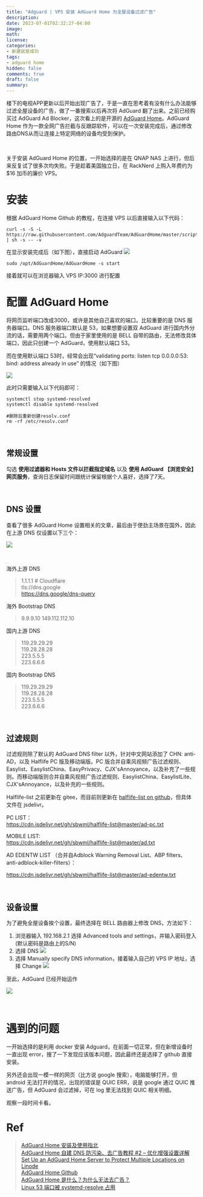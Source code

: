 ```yaml
---
title: "Adguard | VPS 安装 AdGuard Home 为全屋设备过滤广告"
description: 
date: 2023-07-01T02:32:27-04:00
image: 
math:
license: 
categories:
- 新建就是成功
tags:
- adguard home
hidden: false
comments: true
draft: false
summary:
---
```


楼下的电视APP更新以后开始出现广告了，于是一直在思考着有没有什么办法能够过滤全屋设备的广告，做了一番搜索以后再次将 AdGuard 翻了出来。之前已经购买过 AdGuard Ad Blocker，这次看上的是开源的 [AdGuard Home](https://adguard.com/en/adguard-home/overview.html)。AdGuard Home 作为一款全网广告拦截与反跟踪软件，可以在一次安装完成后，通过修改路由DNS从而让连接上特定网络的设备均受到保护。

</br>

关于安装 AdGuard Home 的位置，一开始选择的是在 QNAP NAS 上进行，但后来反复试了很多次均失败。于是趁着美国独立日，在 RackNerd 上购入年费约为 $16 加币的廉价 VPS。

# 安装

根据 AdGuard Home Github 的教程，在连接 VPS 以后直接输入以下代码：

```
curl -s -S -L https://raw.githubusercontent.com/AdguardTeam/AdGuardHome/master/scripts/install.sh | sh -s -- -v

```

在显示安装完成后（如下图），直接启动 AdGuard 
![](https://raw.githubusercontent.com/Gilgamel/img-host/main/hugo/2023/20230702004621.png)

```
sudo /opt/AdGuardHome/AdGuardHome -s start
```

接着就可以在浏览器输入 VPS IP:3000 进行配置

# 配置 AdGuard Home

将网页监听端口改成3000，或许是其他自己喜欢的端口。比较重要的是 DNS 服务器端口。DNS 服务器端口默认是 53，如果想要设置双 AdGuard 进行国内外分流的话，需要用两个端口。但由于家里使用的是 BELL 自带的路由，无法修改具体端口，因此只创建一个 AdGuard，使用默认端口 53。

而在使用默认端口 53时，经常会出现“validating ports: listen tcp 0.0.0.0:53: bind: address already in use” 的情况（如下图）

![](https://raw.githubusercontent.com/Gilgamel/img-host/main/hugo/2023/20230702004938.png)

此时只需要输入以下代码即可：

```
systemctl stop systemd-resolved  
systemctl disable systemd-resolved  

#删除后重新创建resolv.conf
rm -rf /etc/resolv.conf
```

</br>

## 常规设置

勾选 **使用过滤器和 Hosts 文件以拦截指定域名** 以及 **使用 AdGuard 【浏览安全】网页服务**，查询日志保留时间跟统计保留根据个人喜好，选择了7天。

</br>

## DNS 设置

查看了很多 AdGuard Home 设置相关的文章，最后由于使劲主场景在国外，因此在上游 DNS 仅设置以下三个：

![](https://raw.githubusercontent.com/Gilgamel/img-host/main/hugo/2023/20230701231409.png)

</br>

海外上游 DNS
> 1.1.1.1 # Cloudflare  
> tls://dns.google  
> https://dns.google/dns-query  

海外 Bootstrap DNS
> 9.9.9.10
> 149.112.112.10

国内上游 DNS  
> 119.29.29.29  
> 119.28.28.28  
> 223.5.5.5  
> 223.6.6.6

国内 Bootstrap DNS
> 119.29.29.29  
> 119.28.28.28  
> 223.5.5.5  
> 223.6.6.6


</br>

## 过滤规则

过滤规则除了默认的 AdGuard DNS filter 以外，针对中文网站添加了 CHN: anti-AD，以及 Halflife PC 版及移动端版。PC 版合并自乘风视频广告过滤规则、Easylist、EasylistChina、EasyPrivacy、CJX'sAnnoyance，以及补充了一些规则。而移动端版则合并自乘风视频广告过滤规则、EasylistChina、EasylistLite、CJX'sAnnoyance，以及补充的一些规则。

Halflife-list 之前更新在 gitee，而目前则更新在 [halflife-list on github](https://github.com/sbwml/halflife-list)，但具体文件在 jsdelivr。


PC LIST：  
https://cdn.jsdelivr.net/gh/sbwml/halflife-list@master/ad-pc.txt

MOBILE LIST:  
https://cdn.jsdelivr.net/gh/sbwml/halflife-list@master/ad.txt

AD EDENTW LIST （合并自Adblock Warning Removal List、ABP filters、anti-adblock-killer-filters）：

https://cdn.jsdelivr.net/gh/sbwml/halflife-list@master/ad-edentw.txt

</br>

## 设备设置

为了避免全屋设备挨个设置，最终选择在 BELL 路由器上修改 DNS，方法如下：

1. 浏览器输入 192.168.2.1 选择 Advanced tools and settings，并输入密码登入 (默认密码是路由上的S/N)
2. 选择 DNS
![](https://raw.githubusercontent.com/Gilgamel/img-host/main/hugo/2023/20230701231004.png)
3. 选择 Manually specify DNS information，接着输入自己的 VPS IP 地址，选择 Change
![](https://raw.githubusercontent.com/Gilgamel/img-host/main/hugo/2023/20230701231039.png)


至此，AdGuard 已经开始运作

![](https://raw.githubusercontent.com/Gilgamel/img-host/main/hugo/2023/20230702011200.png)

</br>

# 遇到的问题

一开始选择的是利用 docker 安装 Adguard，在前面一切正常，但在新增设备时一直出现 error，搜了一下发现应该版本问题，因此最终还是选择了 github 直接安装。

另外还会出现一模一样的网页（比方说 google 搜索），电脑能够打开，但 android 无法打开的情况，出现的错误是 QUIC ERR，说是 google 通过 QUIC 推送广告，但 AdGuard 会过滤掉，可在 log 里无法找到 QUIC 相关明细。

观察一段时间卡看。


# Ref
> [AdGuard Home 安装及使用指北](https://sspai.com/post/63088)  
> [AdGuard Home 自建 DNS 防污染、去广告教程 #2 – 优化增强设置详解](https://www.jarods.org/2191.html)  
> [Set Up an AdGuard Home Server to Protect Multiple Locations on Linode](https://www.youtube.com/watch?v=z-QdOOR553I&t=1122s)  
> [AdGuard Home Github](https://github.com/AdguardTeam/AdGuardHome#getting-started)  
> [AdGuard Home 是什么？为什么无法去广告？](https://p3terx.com/archives/use-adguard-home-to-build-dns-to-prevent-pollution-and-remove-ads-0.html)  
>[Linux 53 端口被 systemd-resolve 占用](https://www.bujj.org/index.php/2022/01/28/285/)  

